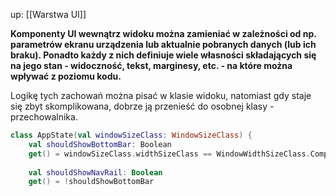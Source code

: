 up: [[Warstwa UI]]

**Komponenty UI wewnątrz widoku można zamieniać w zależności od np. parametrów ekranu urządzenia lub aktualnie pobranych danych (lub ich braku). Ponadto każdy z nich definiuje wiele własności składających się na jego stan - widoczność, tekst, marginesy, etc. - na które można wpływać z poziomu kodu.**

Logikę tych zachowań można pisać w klasie widoku, natomiast gdy staje się zbyt skomplikowana, dobrze ją przenieść do osobnej klasy - przechowalnika.

```kotlin
class AppState(val windowSizeClass: WindowSizeClass) {    
	val shouldShowBottomBar: Boolean        
	get() = windowSizeClass.widthSizeClass == WindowWidthSizeClass.Compact ||            windowSizeClass.heightSizeClass == WindowHeightSizeClass.Compact
	
	val shouldShowNavRail: Boolean
	get() = !shouldShowBottomBar
```